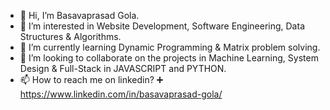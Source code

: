 - 👋 Hi, I’m Basavaprasad Gola.
- 👀 I’m interested in Website Development, Software Engineering, Data Structures & Algorithms.
- 🌱 I’m currently learning Dynamic Programming & Matrix problem solving.
- 💞️ I’m looking to collaborate on the projects in Machine Learning, System Design & Full-Stack in JAVASCRIPT and PYTHON.
- 📫 How to reach me on linkedin? ➕ https://www.linkedin.com/in/basavaprasad-gola/

<!---
prasadgola/prasadgola is a ✨ special ✨ repository because its just `Readme.md`
For my personal portfolio visit -> https://prasadgola.github.io/
--->
